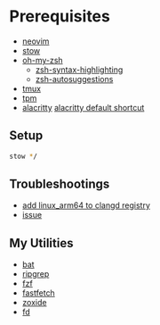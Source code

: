 # Prerequisites
- [neovim](https://neovim.io/)
- [stow](https://www.gnu.org/software/stow/manual/stow.html)
- [oh-my-zsh](https://ohmyz.sh)
  - [zsh-syntax-highlighting](https://github.com/zsh-users/zsh-syntax-highlighting/blob/master/INSTALL.md)
  - [zsh-autosuggestions](https://github.com/zsh-users/zsh-autosuggestions/blob/master/INSTALL.md)
- [tmux](https://github.com/tmux/tmux)
- [tpm](https://github.com/tmux-plugins/tpm)
- [alacritty](https://alacritty.org/index.html)
  [alacritty default shortcut](https://alacritty.org/config-alacritty-bindings.html)
  
## Setup
```sh
stow */
```
## Troubleshootings
- [add linux_arm64 to clangd registry](https://github.com/mason-org/mason-registry/issues/5800#issuecomment-2156640019)
- [issue](https://discussion.fedoraproject.org/t/alacritty-hack-nerd-font-mono-issues/79239/3)


## My Utilities
- [bat](https://github.com/sharkdp/bat)
- [ripgrep](https://github.com/BurntSushi/ripgrep)
- [fzf](https://github.com/junegunn/fzf)
- [fastfetch](https://github.com/fastfetch-cli/fastfetch?tab=readme-ov-file)
- [zoxide](https://github.com/ajeetdsouza/zoxide)
- [fd](https://github.com/sharkdp/fd)
